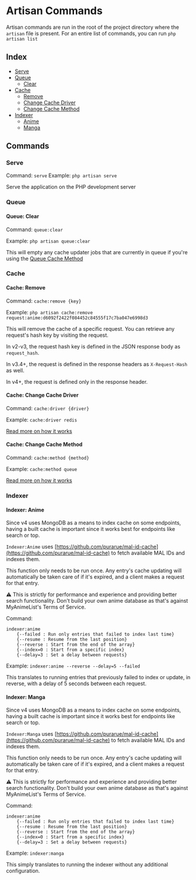 # Artisan Commands

Artisan commands are run in the root of the project directory where the `artisan` file is present.
For an entire list of commands, you can run `php artisan list`

## Index
- [Serve](#serve)
- [Queue](#queue)
    - [Clear](#queue-clear)
- [Cache](#cache)
    - [Remove](#cache-remove)
    - [Change Cache Driver](#cache-change-cache-driver)
    - [Change Cache Method](#cache-change-cache-method)
- [Indexer](#indexer)
    - [Anime](#indexer-anime)
    - [Manga](#indexer-manga)
  
## Commands

### Serve
Command: `serve`
Example: `php artisan serve`

Serve the application on the PHP development server 

### Queue

#### Queue: Clear
Command: `queue:clear`

Example: `php artisan queue:clear`

This will empty any cache updater jobs that are currently in queue if you're using the [Queue Cache Method](https://github.com/jikan-me/jikan-rest/blob/master/README.md#06-configuring-how-jikan-handles-expired-cache-optional)

### Cache

#### Cache: Remove
Command: `cache:remove {key}`

Example: `php artisan cache:remove request:anime:d6092f2422f084452c84555f17c7ba047e6998d3`

This will remove the cache of a specific request. You can retrieve any request's hash key by visiting the request.

In v2-v3, the request hash key is defined in the JSON response body as `request_hash`.

In v3.4+, the request is defined in the response headers as `X-Request-Hash` as well.

In v4+, the request is defined only in the response header.

#### Cache: Change Cache Driver
Command: `cache:driver {driver}`

Example: `cache:driver redis`

[Read more on how it works](https://github.com/jikan-me/jikan-rest/blob/master/README.md#05-configuring-how-jikan-caches-optional)

#### Cache: Change Cache Method
Command: `cache:method {method}`

Example: `cache:method queue`

[Read more on how it works](https://github.com/jikan-me/jikan-rest/blob/master/README.md#06-configuring-how-jikan-handles-expired-cache-optional)

### Indexer
#### Indexer: Anime
Since v4 uses MongoDB as a means to index cache on some endpoints, having a built cache is important since it
works best for endpoints like search or top.

`Indexer:Anime` uses [https://github.com/purarue/mal-id-cache](https://github.com/purarue/mal-id-cache) to fetch available MAL IDs and indexes them.

This function only needs to be run once. Any entry's cache updating will automatically be taken care of if it's expired, and a client makes a request for that entry.

⚠ This is strictly for performance and experience and providing better search functionality. Don't build your own anime database as that's against MyAnimeList's Terms of Service.

Command:
```
indexer:anime
    {--failed : Run only entries that failed to index last time}
    {--resume : Resume from the last position}
    {--reverse : Start from the end of the array}
    {--index=0 : Start from a specific index}
    {--delay=3 : Set a delay between requests}
```

Example: `indexer:anime --reverse --delay=5 --failed`

This translates to running entries that previously failed to index or update, in reverse, with a delay of 5 seconds between each request.

#### Indexer: Manga
Since v4 uses MongoDB as a means to index cache on some endpoints, having a built cache is important since it
works best for endpoints like search or top.

`Indexer:Manga` uses [https://github.com/purarue/mal-id-cache](https://github.com/purarue/mal-id-cache) to fetch available MAL IDs and indexes them.

This function only needs to be run once. Any entry's cache updating will automatically be taken care of if it's expired, and a client makes a request for that entry.

⚠ This is strictly for performance and experience and providing better search functionality. Don't build your own anime database as that's against MyAnimeList's Terms of Service.

Command:
```
indexer:anime
    {--failed : Run only entries that failed to index last time}
    {--resume : Resume from the last position}
    {--reverse : Start from the end of the array}
    {--index=0 : Start from a specific index}
    {--delay=3 : Set a delay between requests}
```

Example: `indexer:manga`

This simply translates to running the indexer without any additional configuration.
